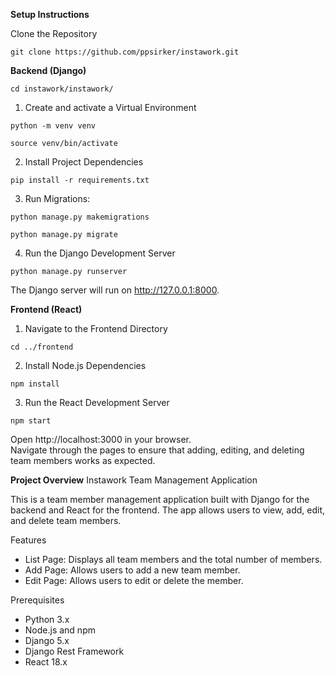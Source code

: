 
**Setup Instructions**

Clone the Repository
```
git clone https://github.com/ppsirker/instawork.git
```

**Backend (Django)**

```
cd instawork/instawork/
```

1. Create and activate a Virtual Environment
```
python -m venv venv
```
```
source venv/bin/activate
```
    
2. Install Project Dependencies
```
pip install -r requirements.txt
```
3. Run Migrations:
```
python manage.py makemigrations
```
```
python manage.py migrate
```
4. Run the Django Development Server
```
python manage.py runserver
```
The Django server will run on http://127.0.0.1:8000.

**Frontend (React)**

1. Navigate to the Frontend Directory
```
cd ../frontend
```
2. Install Node.js Dependencies
```
npm install
```

3. Run the React Development Server
```
npm start
```
Open http://localhost:3000 in your browser.<br>
Navigate through the pages to ensure that adding, editing, and deleting team members works as expected.


**Project Overview**
Instawork Team Management Application

This is a team member management application built with Django for the backend and React for the frontend. The app allows users to view, add, edit, and delete team members. 

Features
- List Page: Displays all team members and the total number of members.
- Add Page: Allows users to add a new team member.
- Edit Page: Allows users to edit or delete the member.

Prerequisites
- Python 3.x
- Node.js and npm
- Django 5.x
- Django Rest Framework
- React 18.x

